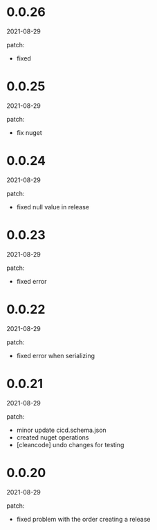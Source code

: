 <!-- START-VERSION: 0.0.26 -->
# 0.0.26
2021-08-29

patch:
* fixed
<!-- END-VERSION: 0.0.26 -->
<!-- START-VERSION: 0.0.25 -->
# 0.0.25
2021-08-29

patch:
* fix nuget
<!-- END-VERSION: 0.0.25 -->
<!-- START-VERSION: 0.0.24 -->
# 0.0.24
2021-08-29

patch:
* fixed null value in release
<!-- END-VERSION: 0.0.24 -->
<!-- START-VERSION: 0.0.23 -->
# 0.0.23
2021-08-29

patch:
* fixed error
<!-- END-VERSION: 0.0.23 -->
<!-- START-VERSION: 0.0.22 -->
# 0.0.22
2021-08-29

patch:
* fixed error when serializing
<!-- END-VERSION: 0.0.22 -->
<!-- START-VERSION: 0.0.21 -->
# 0.0.21
2021-08-29

patch:
* minor update cicd.schema.json
* created nuget operations
* [cleancode] undo changes for testing
<!-- END-VERSION: 0.0.21 -->
<!-- START-VERSION: 0.0.20 -->
# 0.0.20
2021-08-29

patch:
* fixed problem with the order creating a release
<!-- END-VERSION: 0.0.20 -->